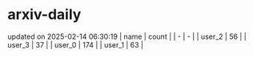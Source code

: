 # arxiv-daily
updated on 2025-02-14 06:30:19
| name | count |
| - | - |
| user_2 | 56 |
| user_3 | 37 |
| user_0 | 174 |
| user_1 | 63 |
